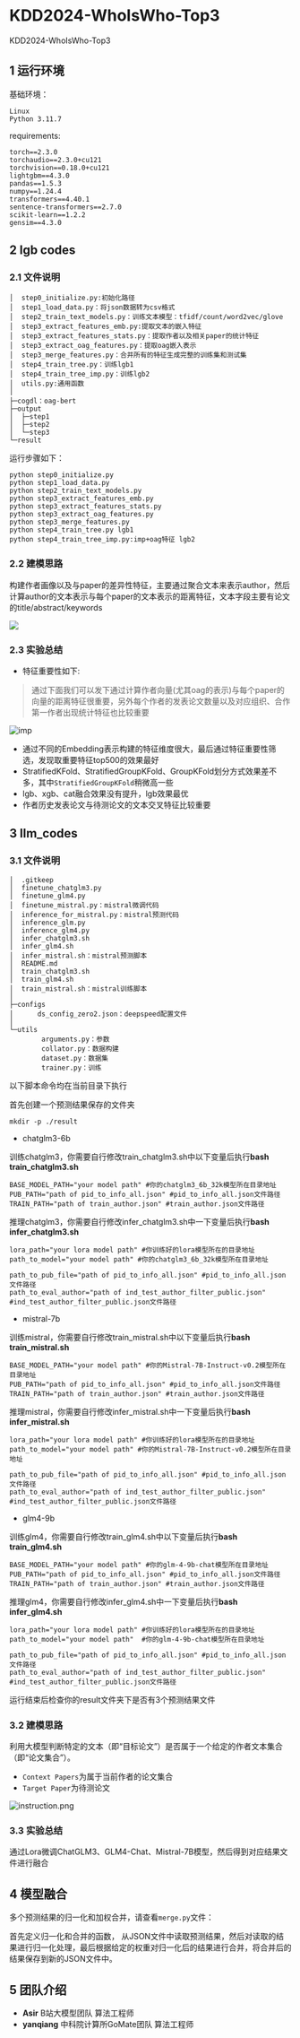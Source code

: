 # KDD2024-WhoIsWho-Top3
KDD2024-WhoIsWho-Top3

## 1 运行环境
基础环境：
```text
Linux
Python 3.11.7
```
requirements:
```text
torch==2.3.0
torchaudio==2.3.0+cu121
torchvision==0.18.0+cu121
lightgbm==4.3.0
pandas==1.5.3
numpy==1.24.4
transformers==4.40.1
sentence-transformers==2.7.0
scikit-learn==1.2.2
gensim==4.3.0
```


## 2 lgb codes

### 2.1 文件说明
```text
│  step0_initialize.py:初始化路径
│  step1_load_data.py：将json数据转为csv格式
│  step2_train_text_models.py：训练文本模型：tfidf/count/word2vec/glove
│  step3_extract_features_emb.py:提取文本的嵌入特征
│  step3_extract_features_stats.py：提取作者以及相关paper的统计特征
│  step3_extract_oag_features.py：提取oag嵌入表示
│  step3_merge_features.py：合并所有的特征生成完整的训练集和测试集
│  step4_train_tree.py：训练lgb1
│  step4_train_tree_imp.py：训练lgb2
│  utils.py:通用函数
│
├─cogdl：oag-bert
├─output
│  ├─step1
│  ├─step2
│  └─step3
└─result
```
运行步骤如下：

```shell
python step0_initialize.py
python step1_load_data.py
python step2_train_text_models.py
python step3_extract_features_emb.py
python step3_extract_features_stats.py
python step3_extract_oag_features.py
python step3_merge_features.py
python step4_train_tree.py lgb1
python step4_train_tree_imp.py:imp+oag特征 lgb2
```

### 2.2 建模思路
构建作者画像以及与paper的差异性特征，主要通过聚合文本来表示author，然后计算author的文本表示与每个paper的文本表示的距离特征，文本字段主要有论文的title/abstract/keywords

![](resources/WhoIsWho_01.png)

### 2.3 实验总结
- 特征重要性如下:

> 通过下面我们可以发下通过计算作者向量(尤其oag的表示)与每个paper的向量的距离特征很重要，另外每个作者的发表论文数量以及对应组织、合作第一作者出现统计特征也比较重要

![imp](resources/imp.png)

- 通过不同的Embedding表示构建的特征维度很大，最后通过特征重要性筛选，发现取重要特征top500的效果最好
- StratifiedKFold、StratifiedGroupKFold、GroupKFold划分方式效果差不多，其中`StratifiedGroupKFold`稍微高一些
- lgb、xgb、cat融合效果没有提升，lgb效果最优
- 作者历史发表论文与待测论文的文本交叉特征比较重要


## 3 llm_codes
### 3.1 文件说明
```text
│  .gitkeep
│  finetune_chatglm3.py
│  finetune_glm4.py
│  finetune_mistral.py：mistral微调代码
│  inference_for_mistral.py：mistral预测代码
│  inference_glm.py
│  inference_glm4.py
│  infer_chatglm3.sh
│  infer_glm4.sh
│  infer_mistral.sh：mistral预测脚本
│  README.md
│  train_chatglm3.sh
│  train_glm4.sh
│  train_mistral.sh：mistral训练脚本
│
├─configs
│      ds_config_zero2.json：deepspeed配置文件
│
└─utils
        arguments.py：参数
        collator.py：数据构建
        dataset.py：数据集
        trainer.py：训练

```

以下脚本命令均在当前目录下执行

首先创建一个预测结果保存的文件夹
```
mkdir -p ./result
```

- chatglm3-6b

训练chatglm3，你需要自行修改train_chatglm3.sh中以下变量后执行**bash train_chatglm3.sh** 
```
BASE_MODEL_PATH="your model path" #你的chatglm3_6b_32k模型所在目录地址
PUB_PATH="path of pid_to_info_all.json" #pid_to_info_all.json文件路径
TRAIN_PATH="path of train_author.json" #train_author.json文件路径
```
推理chatglm3，你需要自行修改infer_chatglm3.sh中一下变量后执行**bash infer_chatglm3.sh**
```
lora_path="your lora model path" #你训练好的lora模型所在的目录地址
path_to_model="your model path" #你的chatglm3_6b_32k模型所在目录地址

path_to_pub_file="path of pid_to_info_all.json" #pid_to_info_all.json文件路径
path_to_eval_author="path of ind_test_author_filter_public.json" #ind_test_author_filter_public.json文件路径
```

- mistral-7b

训练mistral，你需要自行修改train_mistral.sh中以下变量后执行**bash train_mistral.sh** 

```
BASE_MODEL_PATH="your model path" #你的Mistral-7B-Instruct-v0.2模型所在目录地址
PUB_PATH="path of pid_to_info_all.json" #pid_to_info_all.json文件路径
TRAIN_PATH="path of train_author.json" #train_author.json文件路径
```
推理mistral，你需要自行修改infer_mistral.sh中一下变量后执行**bash infer_mistral.sh**
```
lora_path="your lora model path" #你训练好的lora模型所在的目录地址
path_to_model="your model path" #你的Mistral-7B-Instruct-v0.2模型所在目录地址

path_to_pub_file="path of pid_to_info_all.json" #pid_to_info_all.json文件路径
path_to_eval_author="path of ind_test_author_filter_public.json" #ind_test_author_filter_public.json文件路径
```

- glm4-9b

训练glm4，你需要自行修改train_glm4.sh中以下变量后执行**bash train_glm4.sh** 

```
BASE_MODEL_PATH="your model path" #你的glm-4-9b-chat模型所在目录地址
PUB_PATH="path of pid_to_info_all.json" #pid_to_info_all.json文件路径
TRAIN_PATH="path of train_author.json" #train_author.json文件路径
```
推理glm4，你需要自行修改infer_glm4.sh中一下变量后执行**bash infer_glm4.sh**
```
lora_path="your lora model path" #你训练好的lora模型所在的目录地址
path_to_model="your model path"  #你的glm-4-9b-chat模型所在目录地址

path_to_pub_file="path of pid_to_info_all.json" #pid_to_info_all.json文件路径
path_to_eval_author="path of ind_test_author_filter_public.json" #ind_test_author_filter_public.json文件路径
```

运行结束后检查你的result文件夹下是否有3个预测结果文件


### 3.2 建模思路

利用大模型判断特定的文本（即“目标论文”）是否属于一个给定的作者文本集合（即“论文集合”）。

- `Context Papers`为属于当前作者的论文集合
- `Target Paper`为待测论文

![instruction.png](resources/instruction.png)

### 3.3 实验总结

通过Lora微调ChatGLM3、GLM4-Chat、Mistral-7B模型，然后得到对应结果文件进行融合
## 4 模型融合
多个预测结果的归一化和加权合并，请查看`merge.py`文件：

首先定义归一化和合并的函数， 从JSON文件中读取预测结果，然后对读取的结果进行归一化处理，最后根据给定的权重对归一化后的结果进行合并，将合并后的结果保存到新的JSON文件中。

## 5 团队介绍
- **Asir** B站大模型团队 算法工程师
- **yanqiang** 中科院计算所GoMate团队 算法工程师

